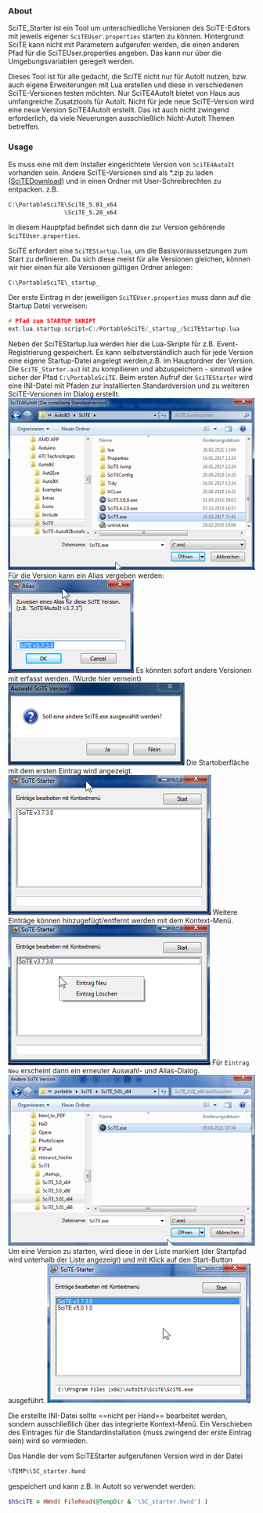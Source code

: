 ### About
SciTE_Starter ist ein Tool um unterschiedliche Versionen des SciTE-Editors mit jeweils eigener `SciTEUser.properties` starten zu können.
Hintergrund:
SciTE kann nicht mit Parametern aufgerufen werden, die einen anderen Pfad für die SciTEUser.properties angeben. Das kann nur über die Umgebungsvariablen geregelt werden.

Dieses Tool ist für alle gedacht, die SciTE nicht nur für AutoIt nutzen, bzw. auch eigene Erweiterungen mit Lua erstellen und diese in verschiedenen SciTE-Versionen testen möchten.
Nur SciTE4AutoIt bietet von Haus aus umfangreiche Zusatztools für AutoIt. Nicht für jede neue SciTE-Version wird eine neue Version SciTE4AutoIt erstellt. Das ist auch nicht zwingend erforderlich, da viele Neuerungen ausschließlich Nicht-AutoIt Themen betreffen.

### Usage

Es muss eine mit dem Installer eingerichtete Version von `SciTE4AutoIt` vorhanden sein.
Andere SciTE-Versionen sind als *.zip zu laden ([SciTEDownload](https://www.scintilla.org/SciTEDownload.html)) und in einen Ordner mit User-Schreibrechten zu entpacken. z.B.

	C:\PortableSciTE\SciTE_5.01_x64
	                \SciTE_5.20_x64

In diesem Hauptpfad befindet sich dann die zur Version gehörende `SciTEUser.properties`.

SciTE erfordert eine `SciTEStartup.lua`, um die Basisvoraussetzungen zum Start zu definieren. Da sich diese meist für alle Versionen gleichen, können wir hier einen für alle Versionen gültigen Ordner anlegen:

	C:\PortableSciTE\_startup_

Der erste Eintrag in der jeweiligen `SciTEUser.properties` muss dann auf die Startup Datei verweisen:
```cpp
# Pfad zum STARTUP SKRIPT
ext.lua.startup.script=C:/PortableSciTE/_startup_/SciTEStartup.lua
```

Neben der SciTEStartup.lua werden hier die Lua-Skripte für z.B. Event-Registrierung gespeichert.
Es kann selbstverständlich auch für jede Version eine eigene Startup-Datei angelegt werden,z.B. im Hauptordner der Version.
Die `SciTE_Starter.au3` ist zu kompilieren und abzuspeichern - sinnvoll wäre sicher der Pfad `C:\PortableSciTE`.
Beim ersten Aufruf der `SciTEStarter` wird eine INI-Datei mit Pfaden zur installierten Standardversion und zu weiteren SciTE-Versionen im Dialog erstellt.
![default](pic/01_Standardversion.png)
Für die Version kann ein Alias vergeben werden:
![alias](pic/02_Alias.png)
Es könnten sofort andere Versionen mit erfasst werden. (Wurde hier verneint)
![other_ver](pic/03_AuswahlAndereVersion.png)
Die Startoberfläche mit dem ersten Eintrag wird angezeigt.
![gui](pic/04_GUI_1_Eintrag.png)
Weitere Einträge können hinzugefügt/entfernt werden mit dem Kontext-Menü.
![context](pic/05_GUI_KontextMnu.png)
Für `Eintrag Neu` erscheint dann ein erneuter Auswahl- und Alias-Dialog.
![new](pic/06_GUI_KontextNeu.png)
Um eine Version zu starten, wird diese in der Liste markiert (der Startpfad wird unterhalb der Liste angezeigt) und mit Klick auf den Start-Button ausgeführt.
![start](pic/07_GUI_AuswahlStart.png)

Die erstellte INI-Datei sollte ==nicht per Hand== bearbeitet werden, sondern ausschließlich über das integrierte Kontext-Menü. Ein Verschieben des Eintrages für die Standardinstallation (muss zwingend der erste Eintrag sein) wird so vermieden.

Das Handle der vom SciTEStarter aufgerufenen Version wird in der Datei
```go
%TEMP%\SC_starter.hwnd
```
gespeichert und kann z.B. in AutoIt so verwendet werden:
```ruby
$hSciTE = HWnd( FileRead(@TempDir & '\SC_starter.hwnd') )
```

